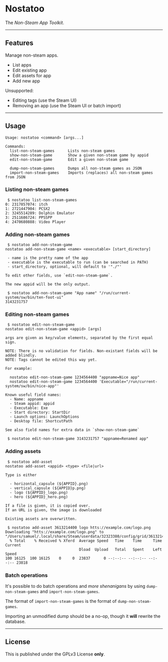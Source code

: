 Nostatoo
========

The *Non-Steam App Toolkit*.

* * *

## Features

Manage non-steam apps.

 - List apps
 - Edit existing app
 - Edit assets for app
 - Add new app

Unsupported:

 - Editing tags (use the Steam UI)
 - Removing an app (use the Steam UI or batch import)

* * *

## Usage

```
Usage: nostatoo <command> [args...]

Commands:
  list-non-steam-games      Lists non-steam games
  show-non-steam-game       Show a given non-steam game by appid
  edit-non-steam-game       Edit a given non-steam game

  dump-non-steam-games      Dumps all non-steam games as JSON
  import-non-steam-games    Imports (replaces) all non-steam games from JSON
```

### Listing non-steam games

```
 $ nostatoo list-non-steam-games
0: 2317857074: itch 
1: 2721447904: PCSX2 
2: 3245514289: Dolphin Emulator 
3: 2511686724: PPSSPP 
4: 2470680888: Video Player
```

### Adding non-steam games

```
 $ nostatoo add-non-steam-game
nostatoo add-non-steam-game <name> <executable> [start_directory]

 - name is the pretty name of the app
 - executable is the executable to run (can be searched in PATH)
 - start_directory, optional, will default to '"./"'

To edit other fields, use `edit-non-steam-game`.

The new appid will be the only output.

 $ nostatoo add-non-steam-game "App name" "/run/current-system/sw/bin/ten-foot-ui"
3143231757
```

### Editing non-steam games

```
 $ nostatoo edit-non-steam-game
nostatoo edit-non-steam-game <appid> [args]

args are given as key/value elements, separated by the first equal sign.

NOTE: There is no validation for fields. Non-existant fields will be added blindly.
NOTE: Tags cannot be edited this way yet.

For example:

  nostatoo edit-non-steam-game 1234564400 "appname=Nice app"
  nostatoo edit-non-steam-game 1234564400 'Executable="/run/current-system/sw/bin/nice-app"'

Known useful field names:
  - Name: appname
  - Steam appid: appid
  - Executable: Exe
  - Start directory: StartDir
  - Launch options: LaunchOptions
  - Desktop file: ShortcutPath

See also field names for extra data in `show-non-steam-game`

 $ nostatoo edit-non-steam-game 3143231757 "appname=Renamed app"
```

### Adding assets

```
 $ nostatoo add-asset
nostatoo add-asset <appid> <type> <file|url>

Type is either

  - horizontal_capsule (${APPID}.png)
  - vertical_capsule (${APPID}p.png)
  - logo (${APPID}_logo.png)
  - hero (${APPID}_hero.png)

If a file is given, it is copied over.
If an URL is given, the image is downloaded

Existing assets are overwritten.

 $ nostatoo add-asset 3613214400 logo htts://example.com/logo.png
Downloading "htts://example.com/logo.png" to "/Users/samuel/.local/share/Steam/userdata/32323380/config/grid/3613214400_logo.png"
  % Total    % Received % Xferd  Average Speed   Time    Time     Time  Current
                                 Dload  Upload   Total   Spent    Left  Speed
100 16125  100 16125    0     0  23837      0 --:--:-- --:--:-- --:--:-- 23818
```

### Batch operations

It's possible to do batch operations and *more shenanigans* by using
`dump-non-steam-games` and `import-non-steam-games`.

The format of `import-non-steam-games` is the format of `dump-non-steam-games`.

Importing an unmodified dump should be a no-op, though it **will** rewrite
the database.


* * *

License
-------

This is published under the GPLv3 License **only**.

